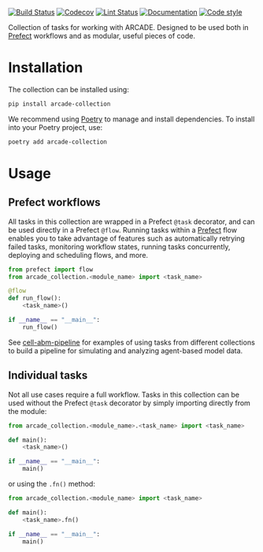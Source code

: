 [![Build Status](https://github.com/bagherilab/arcade-collection/workflows/build/badge.svg)](https://github.com/bagherilab/arcade-collection/actions?query=workflow%3Abuild)
[![Codecov](https://img.shields.io/codecov/c/gh/bagherilab/arcade-collection?token=OXH1XGZOCI)](https://codecov.io/gh/bagherilab/arcade-collection)
[![Lint Status](https://github.com/bagherilab/arcade-collection/workflows/lint/badge.svg)](https://github.com/bagherilab/arcade-collection/actions?query=workflow%3Alint)
[![Documentation](https://github.com/bagherilab/arcade-collection/workflows/documentation/badge.svg)](https://bagherilab.github.io/arcade-collection/)
[![Code style](https://img.shields.io/badge/code%20style-black-000000.svg)](https://github.com/psf/black)

Collection of tasks for working with ARCADE.
Designed to be used both in [Prefect](https://docs.prefect.io/latest/) workflows and as modular, useful pieces of code.

# Installation

The collection can be installed using:

```bash
pip install arcade-collection
```

We recommend using [Poetry](https://python-poetry.org/) to manage and install dependencies.
To install into your Poetry project, use:

```bash
poetry add arcade-collection
```

# Usage

## Prefect workflows

All tasks in this collection are wrapped in a Prefect `@task` decorator, and can be used directly in a Prefect `@flow`.
Running tasks within a [Prefect](https://docs.prefect.io/latest/) flow enables you to take advantage of features such as automatically retrying failed tasks, monitoring workflow states, running tasks concurrently, deploying and scheduling flows, and more.

```python
from prefect import flow
from arcade_collection.<module_name> import <task_name>

@flow
def run_flow():
    <task_name>()

if __name__ == "__main__":
    run_flow()
```

See [cell-abm-pipeline](https://github.com/allen-cell-animated/cell-abm-pipeline) for examples of using tasks from different collections to build a pipeline for simulating and analyzing agent-based model data.

## Individual tasks

Not all use cases require a full workflow.
Tasks in this collection can be used without the Prefect `@task` decorator by simply importing directly from the module:

```python
from arcade_collection.<module_name>.<task_name> import <task_name>

def main():
    <task_name>()

if __name__ == "__main__":
    main()
```

or using the `.fn()` method:

```python
from arcade_collection.<module_name> import <task_name>

def main():
    <task_name>.fn()

if __name__ == "__main__":
    main()
```
